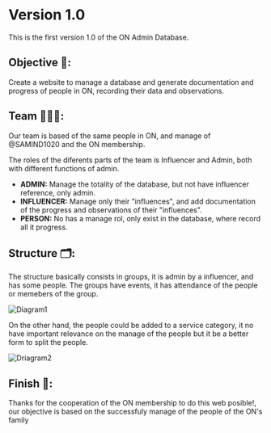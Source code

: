 # Version 1.0
This is the first version 1.0 of the ON Admin Database.

## Objective 🚀:
Create a website to manage a database and generate documentation and progress of people in ON, recording their data and observations.

## Team 👨🏻‍💻:
Our team is based of the same people in ON, and manage of @SAMIND1020 and the ON membership.

The roles of the diferents parts of the team is Influencer and Admin, both with different functions of admin.

- **ADMIN:** Manage the totality of the database, but not have influencer reference, only admin.
- **INFLUENCER:** Manage only their "influences", and add documentation of the progress and observations of their "influences".
- **PERSON:** No has a manage rol, only exist in the database, where record all it progress.

## Structure 🗂️:
The structure basically consists in groups, it is admin by a influencer, and has some people. The groups have events, it has attendance of the people or memebers of the group.

![Diagram1](https://github.com/SAMIND1020/on-db/assets/109694273/b15b56aa-a91f-4c83-b22b-09dac84d3840)

On the other hand, the people could be added to a service category, it no have important relevance on the manage of the people but it be a better form to split the people.

![Driagram2](https://github.com/SAMIND1020/on-db/assets/109694273/486e59e5-0944-4af5-a34b-1570fdd29365)

## Finish 🏁:
Thanks for the cooperation of the ON membership to do this web posible!, our objective is based on the successfuly manage of the people of the ON's family
